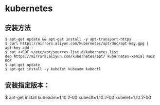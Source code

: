 # kubernetes

## 安装方法

```
$ apt-get update && apt-get install -y apt-transport-https
$ curl https://mirrors.aliyun.com/kubernetes/apt/doc/apt-key.gpg | apt-key add - 
$ cat <<EOF >/etc/apt/sources.list.d/kubernetes.list
deb https://mirrors.aliyun.com/kubernetes/apt/ kubernetes-xenial main
EOF  
$ apt-get update
$ apt-get install -y kubelet kubeadm kubectl
```

## 安装指定版本：
$ apt-get install kubeadm=1.10.2-00 kubectl=1.10.2-00 kubelet=1.10.2-00
